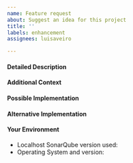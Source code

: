 ```yaml
---
name: Feature request
about: Suggest an idea for this project
title: ''
labels: enhancement
assignees: luisaveiro

---
```


<!-- Provide a general summary of the issue in the Title above -->

#### Detailed Description
<!-- Provide a detailed description of the change or addition you are proposing. -->

#### Additional Context
<!-- Why is this change important to you? How would you use it? How can it benefit other users? -->

#### Possible Implementation
<!-- Not obligatory, but suggest an idea for implementing addition or change. -->

#### Alternative Implementation
<!-- A clear and concise description of any alternative solutions or features you've considered. -->

#### Your Environment
<!-- Include as many relevant details about your environment. -->

* Localhost SonarQube version used:
* Operating System and version:
